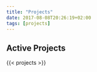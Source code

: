 ```yaml
---
title: "Projects"
date: 2017-08-08T20:26:19+02:00
tags: [projects]
---
```


## Active Projects

{{< projects >}}
